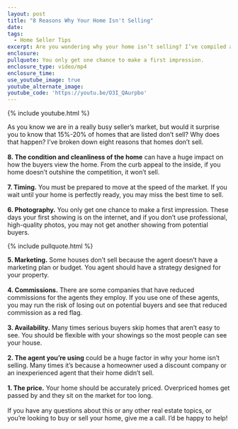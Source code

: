 ```yaml
---
layout: post
title: "8 Reasons Why Your Home Isn't Selling"
date:
tags:
  - Home Seller Tips
excerpt: Are you wondering why your home isn’t selling? I’ve compiled a list of eight reasons below.
enclosure:
pullquote: You only get one chance to make a first impression.
enclosure_type: video/mp4
enclosure_time:
use_youtube_image: true
youtube_alternate_image:
youtube_code: 'https://youtu.be/O3I_QAurpbo'
---
```



{% include youtube.html %}

As you know we are in a really busy seller’s market, but would it surprise you to know that 15%-20% of homes that are listed don’t sell? Why does that happen? I’ve broken down eight reasons that homes don’t sell.
<br>&nbsp;
<br>**8. The condition and cleanliness of the home** can have a huge impact on how the buyers view the home. From the curb appeal to the inside, if you home doesn’t outshine the competition, it won’t sell.
<br>&nbsp;
<br>**7. Timing.** You must be prepared to move at the speed of the market. If you wait until your home is perfectly ready, you may miss the best time to sell.
<br>&nbsp;
<br>**6. Photography.** You only get one chance to make a first impression. These days your first showing is on the internet, and if you don’t use professional, high-quality photos, you may not get another showing from potential buyers.

{% include pullquote.html %}

**5. Marketing.** Some houses don’t sell because the agent doesn’t have a marketing plan or budget. You agent should have a strategy designed for your property.
<br>&nbsp;
<br>**4. Commissions.** There are some companies that have reduced commissions for the agents they employ. If you use one of these agents, you may run the risk of losing out on potential buyers and see that reduced commission as a red flag.
<br>&nbsp;
<br>**3. Availability.** Many times serious buyers skip homes that aren’t easy to see. You should be flexible with your showings so the most people can see your house.
<br>&nbsp;
<br>**2. The agent you’re using** could be a huge factor in why your home isn’t selling. Many times it’s because a homeowner used a discount company or an inexperienced agent that their home didn’t sell.
<br>&nbsp;
<br>**1. The price.** Your home should be accurately priced. Overpriced homes get passed by and they sit on the market for too long.&nbsp;
<br>&nbsp;
<br>If you have any questions about this or any other real estate topics, or you’re looking to buy or sell your home, give me a call. I’d be happy to help!
<br>&nbsp;
